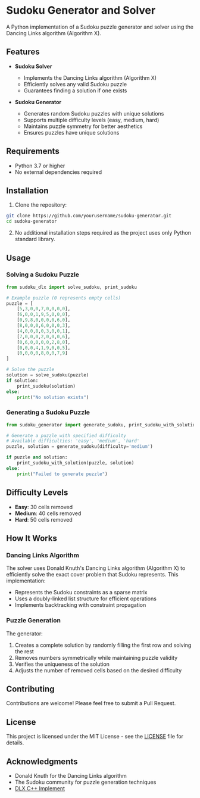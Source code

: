 # Sudoku Generator and Solver

A Python implementation of a Sudoku puzzle generator and solver using the Dancing Links algorithm (Algorithm X).

## Features

- **Sudoku Solver**
  - Implements the Dancing Links algorithm (Algorithm X)
  - Efficiently solves any valid Sudoku puzzle
  - Guarantees finding a solution if one exists

- **Sudoku Generator**
  - Generates random Sudoku puzzles with unique solutions
  - Supports multiple difficulty levels (easy, medium, hard)
  - Maintains puzzle symmetry for better aesthetics
  - Ensures puzzles have unique solutions

## Requirements

- Python 3.7 or higher
- No external dependencies required

## Installation

1. Clone the repository:
```bash
git clone https://github.com/yourusername/sudoku-generator.git
cd sudoku-generator
```

2. No additional installation steps required as the project uses only Python standard library.

## Usage

### Solving a Sudoku Puzzle

```python
from sudoku_dlx import solve_sudoku, print_sudoku

# Example puzzle (0 represents empty cells)
puzzle = [
    [5,3,0,0,7,0,0,0,0],
    [6,0,0,1,9,5,0,0,0],
    [0,9,8,0,0,0,0,6,0],
    [8,0,0,0,6,0,0,0,3],
    [4,0,0,8,0,3,0,0,1],
    [7,0,0,0,2,0,0,0,6],
    [0,6,0,0,0,0,2,8,0],
    [0,0,0,4,1,9,0,0,5],
    [0,0,0,0,8,0,0,7,9]
]

# Solve the puzzle
solution = solve_sudoku(puzzle)
if solution:
    print_sudoku(solution)
else:
    print("No solution exists")
```

### Generating a Sudoku Puzzle

```python
from sudoku_generator import generate_sudoku, print_sudoku_with_solution

# Generate a puzzle with specified difficulty
# Available difficulties: 'easy', 'medium', 'hard'
puzzle, solution = generate_sudoku(difficulty='medium')

if puzzle and solution:
    print_sudoku_with_solution(puzzle, solution)
else:
    print("Failed to generate puzzle")
```

## Difficulty Levels

- **Easy**: 30 cells removed
- **Medium**: 40 cells removed
- **Hard**: 50 cells removed

## How It Works

### Dancing Links Algorithm
The solver uses Donald Knuth's Dancing Links algorithm (Algorithm X) to efficiently solve the exact cover problem that Sudoku represents. This implementation:
- Represents the Sudoku constraints as a sparse matrix
- Uses a doubly-linked list structure for efficient operations
- Implements backtracking with constraint propagation

### Puzzle Generation
The generator:
1. Creates a complete solution by randomly filling the first row and solving the rest
2. Removes numbers symmetrically while maintaining puzzle validity
3. Verifies the uniqueness of the solution
4. Adjusts the number of removed cells based on the desired difficulty

## Contributing

Contributions are welcome! Please feel free to submit a Pull Request.

## License

This project is licensed under the MIT License - see the [LICENSE](LICENSE) file for details.

## Acknowledgments

- Donald Knuth for the Dancing Links algorithm
- The Sudoku community for puzzle generation techniques 
- [DLX C++ Implement](https://oi-wiki.org/search/dlx/)

